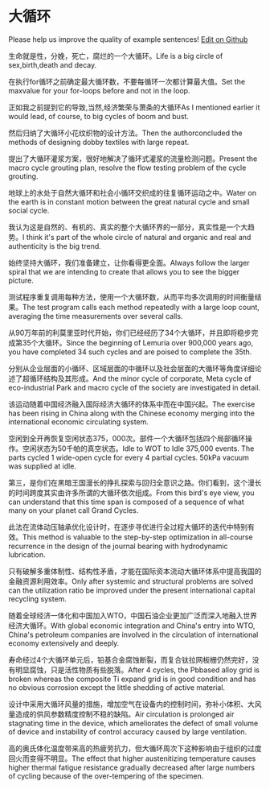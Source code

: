 # 大循环

Please help us improve the quality of example sentences! [Edit on Github](https://github.com/jiyushe/jiyu-example-sentence-source/blob/main/chinese/daxunhuan.md)

<p><span class="chinese">生命就是性，分娩，死亡，腐烂的一个大循环。</span><span class="english">Life is a big circle of sex,birth,death and decay.</span></p>

<p><span class="chinese">在执行for循环之前确定最大循环数，不要每循环一次都计算最大值。</span><span class="english">Set the maxvalue for your for-loops before and not in the loop.</span></p>

<p><span class="chinese">正如我之前提到它的导致,当然,经济繁荣与萧条的大循环</span><span class="english">As I mentioned earlier it would lead, of course, to big cycles of boom and bust.</span></p>

<p><span class="chinese">然后归纳了大循环小花纹织物的设计方法。</span><span class="english">Then the authorconcluded the methods of designing dobby textiles with large repeat.</span></p>

<p><span class="chinese">提出了大循环灌浆方案，很好地解决了循环式灌浆的流量检测问题。</span><span class="english">Present the macro cycle grouting plan, resolve the flow testing problem of the cycle grouting.</span></p>

<p><span class="chinese">地球上的水处于自然大循环和社会小循环交织成的往复循环运动之中。</span><span class="english">Water on the earth is in constant motion between the great natural cycle and small social cycle.</span></p>

<p><span class="chinese">我认为这是自然的、有机的、真实的整个大循环界的一部分，真实性是一个大趋势。</span><span class="english">I think it's part of the whole circle of natural and organic and real and authenticity is the big trend.</span></p>

<p><span class="chinese">始终坚持大循环，我们准备建立，让你看得更全面。</span><span class="english">Always follow the larger spiral that we are intending to create that allows you to see the bigger picture.</span></p>

<p><span class="chinese">测试程序重复调用每种方法，使用一个大循环数，从而平均多次调用的时间衡量结果。</span><span class="english">The test program calls each method repeatedly with a large loop count, averaging the time measurements over several calls.</span></p>

<p><span class="chinese">从90万年前的利莫里亚时代开始，你们已经经历了34个大循环，并且即将稳步完成第35个大循环。</span><span class="english">Since the beginning of Lemuria over 900,000 years ago, you have completed 34 such cycles and are poised to complete the 35th.</span></p>

<p><span class="chinese">分别从企业层面的小循环、区域层面的中循环以及社会层面的大循环等角度详细论述了超循环结构及其形成。</span><span class="english">And the minor cycle of corporate, Meta cycle of eco-industrial Park and macro cycle of the society are investigated in detail.</span></p>

<p><span class="chinese">该运动随着中国经济融入国际经济大循环的体系中而在中国兴起。</span><span class="english">The exercise has been rising in China along with the Chinese economy merging into the international economic circulating system.</span></p>

<p><span class="chinese">空闲到全开再恢复空闲状态375，000次。部件一个大循环包括四个局部循环操作。空闲状态为50千帕的真空状态。</span><span class="english">Idle to WOT to Idle 375,000 events. The parts cycled 1 wide-open cycle for every 4 partial cycles. 50kPa vacuum was supplied at idle.</span></p>

<p><span class="chinese">第三，是你们在黑暗王国漫长的挣扎探索与回归全意识之路。你们看到，这个漫长的时间跨度其实由许多所谓的大循环依次组成。</span><span class="english">From this bird's eye view, you can understand that this time span is composed of a sequence of what many on your planet call Grand Cycles.</span></p>

<p><span class="chinese">此法在流体动压轴承优化设计时，在逐步寻优进行全过程大循环的迭代中特别有效。</span><span class="english">This method is valuable to the step-by-step optimization in all-course recurrence in the design of the journal bearing with hydrodynamic lubrication.</span></p>

<p><span class="chinese">只有破解多重体制性、结构性矛盾，才能在国际资本流动大循环体系中提高我国的金融资源利用效率。</span><span class="english">Only after systemic and structural problems are solved can the utilization ratio be improved under the present international capital recycling system.</span></p>

<p><span class="chinese">随着全球经济一体化和中国加入WTO，中国石油企业更加广泛而深入地融入世界经济大循环。</span><span class="english">With global economic integration and China's entry into WTO, China's petroleum companies are involved in the circulation of international economy extensively and deeply.</span></p>

<p><span class="chinese">寿命经过4个大循环单元后，铅基合金腐蚀断裂，而复合钛拉网板栅仍然完好，没有明显腐蚀，只是活性物质有些脱落。</span><span class="english">After 4 cycles, the Pbbased alloy grid is broken whereas the composite Ti expand grid is in good condition and has no obvious corrosion except the little shedding of active material.</span></p>

<p><span class="chinese">设计中采用大循环风量的措施，增加空气在设备内的控制时间，弥补小体积、大风量造成的供风参数精度控制不稳的缺陷。</span><span class="english">Air circulation is prolonged air stagnating time in the device, which ameliorates the defect of small volume of device and instability of control accuracy caused by large ventilation.</span></p>

<p><span class="chinese">高的奥氏体化温度带来高的热疲劳抗力，但大循环周次下这种影响由于组织的过度回火而变得不明显。</span><span class="english">The effect that higher austenitizing temperature causes higher thermal fatigue resistance gradually decreased after large numbers of cycling because of the over-tempering of the specimen.</span></p>

